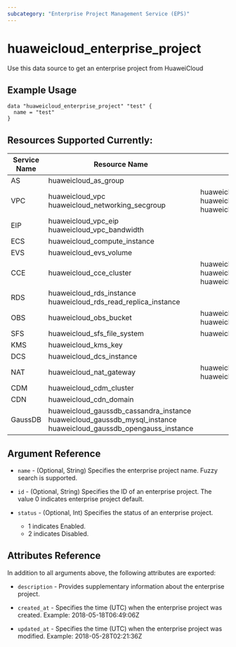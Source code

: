 ```yaml
---
subcategory: "Enterprise Project Management Service (EPS)"
---
```


# huaweicloud\_enterprise\_project

Use this data source to get an enterprise project from HuaweiCloud

## Example Usage

```hcl
data "huaweicloud_enterprise_project" "test" {
  name = "test"
}
```

## Resources Supported Currently:
Service Name | Resource Name | Sub Resource Name
---- | --- | ---
AS  | huaweicloud_as_group |
VPC | huaweicloud_vpc<br>huaweicloud_networking_secgroup | huaweicloud_vpc_subnet<br>huaweicloud_vpc_route<br>huaweicloud_networking_secgroup_rule
EIP | huaweicloud_vpc_eip<br>huaweicloud_vpc_bandwidth |
ECS | huaweicloud_compute_instance |
EVS | huaweicloud_evs_volume |
CCE | huaweicloud_cce_cluster | huaweicloud_cce_node<br>huaweicloud_cce_node_pool<br>huaweicloud_cce_addon
RDS | huaweicloud_rds_instance<br>huaweicloud_rds_read_replica_instance |
OBS | huaweicloud_obs_bucket | huaweicloud_obs_bucket_object<br>huaweicloud_obs_bucket_policy
SFS | huaweicloud_sfs_file_system | huaweicloud_sfs_access_rule
KMS | huaweicloud_kms_key |
DCS | huaweicloud_dcs_instance |
NAT | huaweicloud_nat_gateway | huaweicloud_nat_snat_rule<br>huaweicloud_nat_dnat_rule
CDM | huaweicloud_cdm_cluster |
CDN | huaweicloud_cdn_domain |
GaussDB | huaweicloud_gaussdb_cassandra_instance<br>huaweicloud_gaussdb_mysql_instance<br>huaweicloud_gaussdb_opengauss_instance |

## Argument Reference

* `name` - (Optional, String) Specifies the enterprise project name. Fuzzy search is supported.

* `id` - (Optional, String) Specifies the ID of an enterprise project. The value 0 indicates enterprise project default.

* `status` - (Optional, Int) Specifies the status of an enterprise project.
    - 1 indicates Enabled.
    - 2 indicates Disabled.

## Attributes Reference

In addition to all arguments above, the following attributes are exported:

* `description` - Provides supplementary information about the enterprise project.

* `created_at` - Specifies the time (UTC) when the enterprise project was created. Example: 2018-05-18T06:49:06Z

* `updated_at` - Specifies the time (UTC) when the enterprise project was modified. Example: 2018-05-28T02:21:36Z

